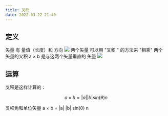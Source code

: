 ```yaml
---
title: 叉积
date: 2022-03-22 21:40
---
```

## 定义
矢量 有 量值（长度）和 方向
![](./_image/2022-03-22/2022-03-22-21-47-55@2x.jpg)
两个矢量 可以用 "叉积 " 的方法来 "相乘"
两个矢量的叉积 a × b 是与这两个矢量垂直的 矢量
![](./_image/2022-03-22/2022-03-22-21-47-19@2x.jpg)
## 运算
叉积是这样计算的：
```math
a × b = |a| |b| sin(θ) n
```
叉积角和单位矢量
a × b = |a| |b| sin(θ) n